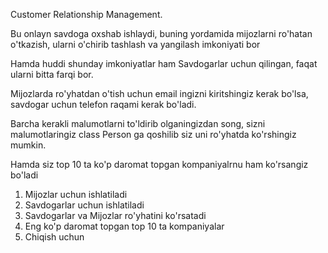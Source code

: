 Customer Relationship Management.

Bu onlayn savdoga oxshab ishlaydi, buning yordamida mijozlarni ro'hatan o'tkazish, ularni o'chirib tashlash va yangilash imkoniyati bor

Hamda huddi shunday imkoniyatlar ham Savdogarlar uchun qilingan, faqat ularni bitta farqi bor.

Mijozlarda ro'yhatdan o'tish uchun email ingizni kiritshingiz kerak bo'lsa, savdogar uchun telefon raqami kerak bo'ladi.

Barcha kerakli malumotlarni to'ldirib olganingizdan song, sizni malumotlaringiz class Person ga qoshilib siz uni ro'yhatda ko'rshingiz mumkin.

Hamda siz top 10 ta ko'p daromat topgan kompaniyalrnu ham ko'rsangiz bo'ladi

1. Mijozlar uchun ishlatiladi
2. Savdogarlar uchun ishlatiladi
3. Savdogarlar va Mijozlar ro'yhatini ko'rsatadi
4. Eng ko'p daromat topgan top 10 ta kompaniyalar
5. Chiqish uchun